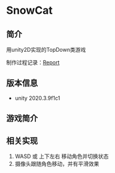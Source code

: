 # SnowCat
## 简介

用unity2D实现的TopDown类游戏

制作过程记录：[Report](./Reports/SnowCat.md)

## 版本信息

+ unity 2020.3.9f1c1

## 游戏简介

## 相关实现

1. WASD 或 上下左右 移动角色并切换状态
2. 摄像头跟随角色移动，并有平滑效果
